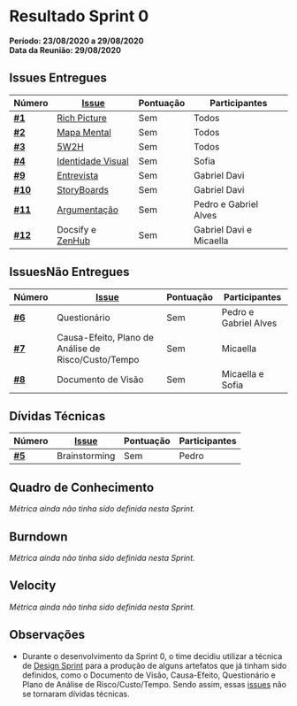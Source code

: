 # Resultado Sprint 0

**Período: 23/08/2020 a 29/08/2020**<br>
**Data da Reunião: 29/08/2020**

## Issues Entregues

| Número                                                             | [Issue](Modeling/objeto?id=Issue)                                                                                                             | Pontuação | Participantes           |
| ------------------------------------------------------------------ | --------------------------------------------------------------------------------------------------------------------------------------------- | --------- | ----------------------- |
| [**#1**](https://github.com/UnBArqDsw/2020.1_G12_Stock/issues/1)   | [Rich Picture](preTraceability/RichPicture.md)                                                                                                | Sem       | Todos                   |
| [**#2**](https://github.com/UnBArqDsw/2020.1_G12_Stock/issues/2)   | [Mapa Mental](preTraceability/MapaMental.md)                                                                                                  | Sem       | Todos                   |
| [**#3**](https://github.com/UnBArqDsw/2020.1_G12_Stock/issues/3)   | [5W2H](preTraceability/5W2H.md)                                                                                                               | Sem       | Todos                   |
| [**#4**](https://github.com/UnBArqDsw/2020.1_G12_Stock/issues/4)   | [Identidade Visual](Product/ManualId.md)                                                                                                      | Sem       | Sofia                   |
| [**#9**](https://github.com/UnBArqDsw/2020.1_G12_Stock/issues/9)   | [Entrevista](Elicitation/Entrevista.md)                                                                                                       | Sem       | Gabriel Davi            |
| [**#10**](https://github.com/UnBArqDsw/2020.1_G12_Stock/issues/10) | [StoryBoards](Elicitation/StoryBoard.md)                                                                                                      | Sem       | Gabriel Davi            |
| [**#11**](https://github.com/UnBArqDsw/2020.1_G12_Stock/issues/11) | [Argumentação](preTraceability/Argumentacao.md)                                                                                               | Sem       | Pedro e Gabriel Alves   |
| [**#12**](https://github.com/UnBArqDsw/2020.1_G12_Stock/issues/12) | Docsify e [ZenHub](https://github.com/UnBArqDsw/2020.1_G12_Stock/tree/master#workspaces/stock-5f46b149cedde3001802fff1/board?repos=289488039) | Sem       | Gabriel Davi e Micaella |

## IssuesNão Entregues

| Número                                                           | [Issue](Modeling/objeto?id=Issue)                   | Pontuação | Participantes         |
| ---------------------------------------------------------------- | --------------------------------------------------- | --------- | --------------------- |
| [**#6**](https://github.com/UnBArqDsw/2020.1_G12_Stock/issues/6) | Questionário                                        | Sem       | Pedro e Gabriel Alves |
| [**#7**](https://github.com/UnBArqDsw/2020.1_G12_Stock/issues/7) | Causa-Efeito, Plano de Análise de Risco/Custo/Tempo | Sem       | Micaella              |
| [**#8**](https://github.com/UnBArqDsw/2020.1_G12_Stock/issues/8) | Documento de Visão                                  | Sem       | Micaella e Sofia      |

## Dívidas Técnicas

| Número                                                           | [Issue](Modeling/objeto?id=Issue) | Pontuação | Participantes |
| ---------------------------------------------------------------- | --------------------------------- | --------- | ------------- |
| [**#5**](https://github.com/UnBArqDsw/2020.1_G12_Stock/issues/5) | Brainstorming                     | Sem       | Pedro         |

## Quadro de Conhecimento

_Métrica ainda não tinha sido definida nesta Sprint._

## Burndown

_Métrica ainda não tinha sido definida nesta Sprint._

## Velocity

_Métrica ainda não tinha sido definida nesta Sprint._

## Observações

- Durante o desenvolvimento da Sprint 0, o time decidiu utilizar a técnica de [Design Sprint](DesignSprint/DesignSprint.md) para a produção de alguns artefatos que já tinham sido definidos, como o Documento de Visão, Causa-Efeito, Questionário e Plano de Análise de Risco/Custo/Tempo. Sendo assim, essas [issues](Modeling/objeto?id=Issue) não se tornaram dívidas técnicas.
